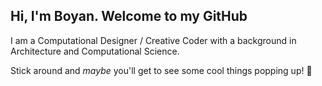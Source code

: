## Hi, I'm Boyan. Welcome to my GitHub 

I am a Computational Designer / Creative Coder with a background in Architecture and Computational Science.

Stick around and _maybe_ you'll get to see some cool things popping up! :mushroom:
